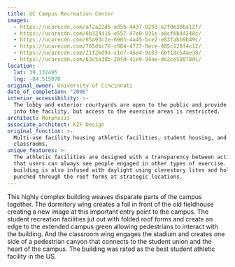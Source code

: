 ```yaml
---
title: UC Campus Recreation Center
images:
  - https://ucarecdn.com/af2a22d6-ad5b-4437-8293-e2f0e30ba12f/
  - https://ucarecdn.com/6b324416-e557-47e0-931e-a0cf6b44248c/
  - https://ucarecdn.com/65a93c2e-6905-4a45-bce2-e83fabb9b49c/
  - https://ucarecdn.com/765dbc76-c984-4737-8ece-985c128f4c12/
  - https://ucarecdn.com/21f2bd9a-c1e7-46e4-9c03-6bf18c54ae38/
  - https://ucarecdn.com/63c5a38b-20fd-41e9-94ae-de2ce58078d1/
location:
  lat: 39.132495
  lng: -84.515078
original_owner: University of Cincinnati
date_of_completion: "2006"
interior_accessibility: >-
  The lobby and exterior courtyards are open to the public and provide views
  into the facility, but access to the exercise areas is restricted.
architect: Morphosis
associate_architect: KZF Design
original_function: >-
  Multi-use facility housing athletic facilities, student housing, and
  classrooms.
unique_features: >-
  The athletic facilities are designed with a transparency between activities so
  that users can always see people engaged in other types of exercise.  The
  building is also infused with daylight using clerestory lites and holes
  punched through the roof forms at strategic locations.
---
```


This highly complex building weaves disparate parts of the campus together. The dormitory wing creates a foil in front of the old fieldhouse creating a new image at this important entry point to the campus. The student recreation facilities jut out with folded roof forms and create an edge to the extended campus green allowing pedestrians to interact with the building. And the classroom wing engages the stadium and creates one side of a pedestrian canyon that connects to the student union and the heart of the campus. The building was rated as the best student athletic facility in the US.
